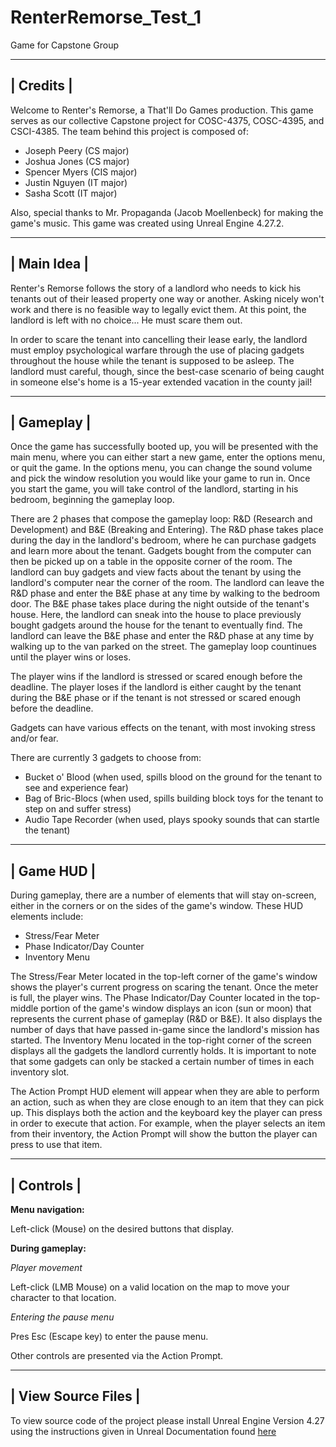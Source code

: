 # RenterRemorse_Test_1
Game for Capstone Group

-----------
| Credits |
-----------
Welcome to Renter's Remorse, a That'll Do Games production.
This game serves as our collective Capstone project for COSC-4375, COSC-4395, and CSCI-4385.
The team behind this project is composed of:
- Joseph Peery (CS major)
- Joshua Jones (CS major)
- Spencer Myers (CIS major)
- Justin Nguyen (IT major)
- Sasha Scott (IT major)

Also, special thanks to Mr. Propaganda (Jacob Moellenbeck) for making the game's music.
This game was created using Unreal Engine 4.27.2.

-------------
| Main Idea |
-------------
Renter's Remorse follows the story of a landlord who needs to kick his tenants out of their leased property one way or another.
Asking nicely won't work and there is no feasible way to legally evict them. At this point, the landlord is left with no choice...
He must scare them out. 

In order to scare the tenant into cancelling their lease early, the landlord must employ psychological warfare through the use
of placing gadgets throughout the house while the tenant is supposed to be asleep. The landlord must careful, though, since the
best-case scenario of being caught in someone else's home is a 15-year extended vacation in the county jail!

------------
| Gameplay |
------------
Once the game has successfully booted up, you will be presented with the main menu, where you can either start a new game, enter the
options menu, or quit the game. 
In the options menu, you can change the sound volume and pick the window resolution you would like your game to run in.
Once you start the game, you will take control of the landlord, starting in his bedroom, beginning the gameplay loop.

There are 2 phases that compose the gameplay loop: R&D (Research and Development) and B&E (Breaking and Entering).
The R&D phase takes place during the day in the landlord's bedroom, where he can purchase gadgets and learn more about the tenant.
Gadgets bought from the computer can then be picked up on a table in the opposite corner of the room.
The landlord can buy gadgets and view facts about the tenant by using the landlord's computer near the corner of the room.
The landlord can leave the R&D phase and enter the B&E phase at any time by walking to the bedroom door.
The B&E phase takes place during the night outside of the tenant's house. Here, the landlord can sneak into the house to place previously 
bought gadgets around the house for the tenant to eventually find. 
The landlord can leave the B&E phase and enter the R&D phase at any time by walking up to the van parked on the street.
The gameplay loop countinues until the player wins or loses. 

The player wins if the landlord is stressed or scared enough before the deadline. 
The player loses if the landlord is either caught by the tenant during the B&E phase or if the tenant is not stressed or scared enough before the deadline.

Gadgets can have various effects on the tenant, with most invoking stress and/or fear. 

There are currently 3 gadgets to choose from:
- Bucket o' Blood (when used, spills blood on the ground for the tenant to see and experience fear)
- Bag of Bric-Blocs (when used, spills building block toys for the tenant to step on and suffer stress)
- Audio Tape Recorder (when used, plays spooky sounds that can startle the tenant)

------------
| Game HUD |
------------
During gameplay, there are a number of elements that will stay on-screen, either in the corners or on the sides of the game's window.
These HUD elements include:
- Stress/Fear Meter
- Phase Indicator/Day Counter
- Inventory Menu

The Stress/Fear Meter located in the top-left corner of the game's window shows the player's current progress on scaring the tenant. Once
the meter is full, the player wins.
The Phase Indicator/Day Counter located in the top-middle portion of the game's window displays an icon (sun or moon) that represents the 
current phase of gameplay (R&D or B&E). It also displays the number of days that have passed in-game since the landlord's mission has started.
The Inventory Menu located in the top-right corner of the screen displays all the gadgets the landlord currently holds. It is important to note
that some gadgets can only be stacked a certain number of times in each inventory slot.

The Action Prompt HUD element will appear when they are able to perform an action, such as when they are close enough to an item that they can pick up.
This displays both the action and the keyboard key the player can press in order to execute that action. For example, when the player selects an item
from their inventory, the Action Prompt will show the button the player can press to use that item.


------------
| Controls |
------------
**Menu navigation:**

Left-click (Mouse) on the desired buttons that display.

**During gameplay:**

*Player movement*

Left-click (LMB Mouse) on a valid location on the map to move your character to that location.

*Entering the pause menu*

Pres Esc (Escape key) to enter the pause menu.

Other controls are presented via the Action Prompt.

---------------------
| View Source Files |
---------------------
To view source code of the project please install Unreal Engine Version 4.27 using the instructions given in Unreal Documentation found [here](https://docs.unrealengine.com/4.27/en-US/Basics/InstallingUnrealEngine/)
